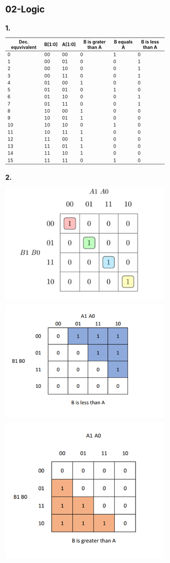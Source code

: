# 02-Logic
## 1.
|Dec. equvivalent|B[1:0]|A[1:0]|B is grater than A|B equals A|B is less than A|
|----------------|------|------|------------------|----------|----------------|
|0|00|00|0|1|0|
|1|00|01|0|0|1|
|2|00|10|0|0|1|
|3|00|11|0|0|1|
|4|01|00|1|0|0|
|5|01|01|0|1|0|
|6|01|10|0|0|1|
|7|01|11|0|0|1|
|8|10|00|1|0|0|
|9|10|01|1|0|0|
|10|10|10|0|1|0|
|11|10|11|1|0|0|
|12|11|00|1|0|0|
|13|11|01|1|0|0|
|14|11|10|1|0|0|
|15|11|11|0|1|0|

## 2.
![alt text](https://github.com/Jakub-Uhrin/Digital-electronics-1/blob/main/images/MapBeqA.png "VMapBeqA")
             
![alt text](https://github.com/Jakub-Uhrin/Digital-electronics-1/blob/main/images/MapBlessA.png "VMapBlessA")
             
![alt text](https://github.com/Jakub-Uhrin/Digital-electronics-1/blob/main/images/MapBgrA.png "VMapBgrA")
